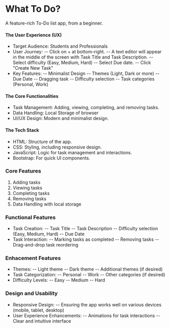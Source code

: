 # What To Do?

A feature-rich To-Do list app, from a beginner.
 
#### The User Experience (UX)
- Target Audience: Students and Professionals
- User Journey: 
-- Click on + at bottom-right.
-- A text editor will appear in the middle of the screen with Task Title and Task Description.
-- Select difficulty (Easy, Medium, Hard)
-- Select Due date.
-- Click "Create New Task"
- Key Features:
-- Minimalist Design
-- Themes (Light, Dark or more)
-- Due Date
-- Dragging task
-- Difficulty selection
-- Task categories (Personal, Work)

#### The Core Functionalities
- Task Management: Adding, viewing, completing, and removing tasks.
- Data Handling: Local Storage of browser
- UI/UX Design: Modern and minimalist design.

#### The Tech Stack
- HTML: Structure of the app.
- CSS: Styling, including responsive design.
- JavaScript: Logic for task management and interactions.
- Bootstrap: For quick UI components.

### Core Features

1. Adding tasks
2. Viewing tasks
3. Completing tasks
4. Removing tasks
5. Data Handling with local storage

###  Functional Features

- Task Creation:
-- Task Title
-- Task Description
-- Difficulty selection (Easy, Medium, Hard)
-- Due Date
- Task Interaction:
-- Marking tasks as completed
-- Removing tasks
-- Drag-and-drop task reordering

### Enhacement Features

- Themes:
-- Light theme
-- Dark theme
-- Additional themes (if desired)
- Task Categorization:
-- Personal
-- Work
-- Other categories (if desired)
- Difficulty Levels:
-- Easy
-- Medium
-- Hard

### Design and Usability
- Responsive Design:
-- Ensuring the app works well on various devices (mobile, tablet, desktop)
- User Experience Enhancements:
-- Animations for task interactions
-- Clear and intuitive interface